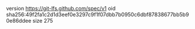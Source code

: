version https://git-lfs.github.com/spec/v1
oid sha256:49f2fa1c2d1d3eef0e3297c9f1f07dbb7b0950c6dbf87838677bb5b90e86ddee
size 275
